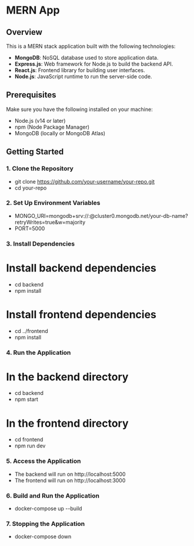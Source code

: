 # MERN App

## Overview

This is a MERN stack application built with the following technologies:

- **MongoDB**: NoSQL database used to store application data.
- **Express.js**: Web framework for Node.js to build the backend API.
- **React.js**: Frontend library for building user interfaces.
- **Node.js**: JavaScript runtime to run the server-side code.

## Prerequisites

Make sure you have the following installed on your machine:

- Node.js (v14 or later)
- npm (Node Package Manager)
- MongoDB (locally or MongoDB Atlas)

## Getting Started

### 1. Clone the Repository

- git clone https://github.com/your-username/your-repo.git
- cd your-repo

### 2. Set Up Environment Variables

- MONGO_URI=mongodb+srv://<username>:<password>@cluster0.mongodb.net/your-db-name?retryWrites=true&w=majority
- PORT=5000

### 3. Install Dependencies

# Install backend dependencies

- cd backend
- npm install

# Install frontend dependencies

- cd ../frontend
- npm install

### 4. Run the Application

# In the backend directory

- cd backend
- npm start

# In the frontend directory

- cd frontend
- npm run dev

### 5. Access the Application

- The backend will run on http://localhost:5000
- The frontend will run on http://localhost:3000

### 6. Build and Run the Application

- docker-compose up --build

### 7. Stopping the Application

- docker-compose down
